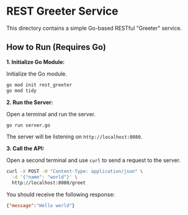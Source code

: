 # REST Greeter Service

This directory contains a simple Go-based RESTful "Greeter" service.

## How to Run (Requires Go)

**1. Initialize Go Module:**

Initialize the Go module.

```sh
go mod init rest_greeter
go mod tidy
```

**2. Run the Server:**

Open a terminal and run the server.

```sh
go run server.go
```

The server will be listening on `http://localhost:8080`.

**3. Call the API:**

Open a second terminal and use `curl` to send a request to the server.

```sh
curl -X POST -H "Content-Type: application/json" \
  -d '{"name": "world"}' \
  http://localhost:8080/greet
```

You should receive the following response:

```json
{"message":"Hello world"}
```
